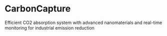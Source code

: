 # CarbonCapture
Efficient CO2 absorption system with advanced nanomaterials and real-time monitoring for industrial emission reduction
